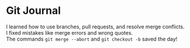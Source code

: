 # Git Journal

I learned how to use branches, pull requests, and resolve merge conflicts.  
I fixed mistakes like merge errors and wrong quotes.  
The commands `git merge --abort` and `git checkout -b` saved the day!

